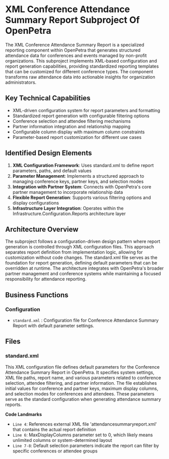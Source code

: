 # XML Conference Attendance Summary Report Subproject Of OpenPetra

The XML Conference Attendance Summary Report is a specialized reporting component within OpenPetra that generates structured attendance data for conferences and events managed by non-profit organizations. This subproject implements XML-based configuration and report generation capabilities, providing standardized reporting templates that can be customized for different conference types. The component transforms raw attendance data into actionable insights for organization administrators.

## Key Technical Capabilities

- XML-driven configuration system for report parameters and formatting
- Standardized report generation with configurable filtering options
- Conference selection and attendee filtering mechanisms
- Partner information integration and relationship mapping
- Configurable column display with maximum column constraints
- Parameter-based report customization for different use cases

## Identified Design Elements

1. **XML Configuration Framework**: Uses standard.xml to define report parameters, paths, and default values
2. **Parameter Management**: Implements a structured approach to managing conference keys, partner keys, and selection modes
3. **Integration with Partner System**: Connects with OpenPetra's core partner management to incorporate relationship data
4. **Flexible Report Generation**: Supports various filtering options and display configurations
5. **Infrastructure Layer Integration**: Operates within the Infrastructure.Configuration.Reports architecture layer

## Architecture Overview

The subproject follows a configuration-driven design pattern where report generation is controlled through XML configuration files. This approach separates report definition from implementation logic, allowing for customization without code changes. The standard.xml file serves as the foundation for report generation, defining default parameters that can be overridden at runtime. The architecture integrates with OpenPetra's broader partner management and conference systems while maintaining a focused responsibility for attendance reporting.

## Business Functions

### Configuration
- `standard.xml` : Configuration file for Conference Attendance Summary Report with default parameter settings.

## Files
### standard.xml

This XML configuration file defines default parameters for the Conference Attendance Summary Report in OpenPetra. It specifies system settings, XML file paths, report name, and various parameters related to conference selection, attendee filtering, and partner information. The file establishes initial values for conference and partner keys, maximum display columns, and selection modes for conferences and attendees. These parameters serve as the standard configuration when generating attendance summary reports.

 **Code Landmarks**
- `Line 4`: References external XML file 'attendancesummaryreport.xml' that contains the actual report definition
- `Line 6`: MaxDisplayColumns parameter set to 0, which likely means unlimited columns or system-determined layout
- `Line 7-8`: Default selection parameters indicate the report can filter by specific conferences or attendee groups

[Generated by the Sage AI expert workbench: 2025-03-30 02:22:57  https://sage-tech.ai/workbench]: #